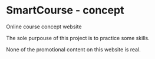 # SmartCourse - concept
Online course concept website

The sole purpouse of this project is to practice some skills. 

None of the promotional content on this website is real.
